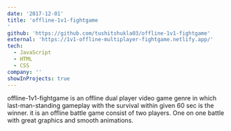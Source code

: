 ```yaml
---
date: '2017-12-01'
title: 'offline-1v1-fightgame
'
github: 'https://github.com/tushitshukla03/offline-1v1-fightgame'
external: 'https://1v1-offline-multiplayer-fightgame.netlify.app/'
tech:
  - JavaScript
  - HTML
  - CSS
company: ''
showInProjects: true
---
```


offline-1v1-fightgame is an offline dual player video game genre in which last-man-standing gameplay with the survival within given 60 sec is the winner. it is an offline battle game consist of two players. One on one battle with great graphics and smooth animations.

